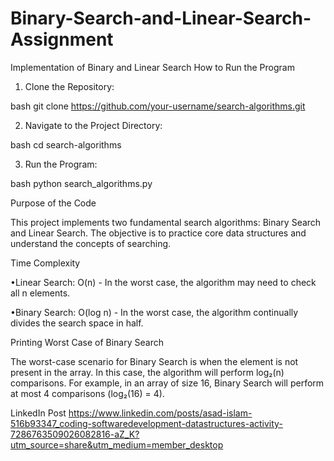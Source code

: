 # Binary-Search-and-Linear-Search-Assignment
Implementation of Binary and Linear Search
How to Run the Program

1. Clone the Repository:

bash
git clone https://github.com/your-username/search-algorithms.git

2. Navigate to the Project Directory:

bash
cd search-algorithms

3. Run the Program:

bash
python search_algorithms.py

Purpose of the Code

This project implements two fundamental search algorithms: Binary Search and Linear Search. The objective is to practice core data structures and understand the concepts of searching.

Time Complexity

•Linear Search: O(n) - In the worst case, the algorithm may need to check all n elements.

•Binary Search: O(log n) - In the worst case, the algorithm continually divides the search space in half.

Printing Worst Case of Binary Search

The worst-case scenario for Binary Search is when the element is not present in the array. In this case, the algorithm will perform log₂(n) comparisons. For example, in an array of size 16, Binary Search will perform at most 4 comparisons (log₂(16) = 4).

LinkedIn Post
https://www.linkedin.com/posts/asad-islam-516b93347_coding-softwaredevelopment-datastructures-activity-7286763509026082816-aZ_K?utm_source=share&utm_medium=member_desktop
